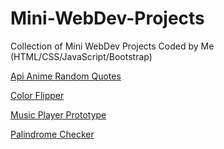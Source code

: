 # Mini-WebDev-Projects
Collection of Mini WebDev Projects Coded by Me (HTML/CSS/JavaScript/Bootstrap)


[Api Anime Random Quotes](princedhamecha.github.io/Mini-WebDev-Projects/Anime%20Api%20Project/)

[Color Flipper](princedhamecha.github.io/Mini-WebDev-Projects/Color%20Flipper)

[Music Player Prototype](princedhamecha.github.io/Mini-WebDev-Projects/Project-Music-Player_Prototype)

[Palindrome Checker](princedhamecha.github.io/Mini-WebDev-Projects/Palindrome%20Checker)

